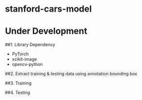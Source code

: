 # stanford-cars-model

# Under Development

##1. Library Dependency
- PyTorch
- scikit-image
- opencv-python

##2. Extract training & testing data using annotation bounding box

##3. Training

##4. Testing
